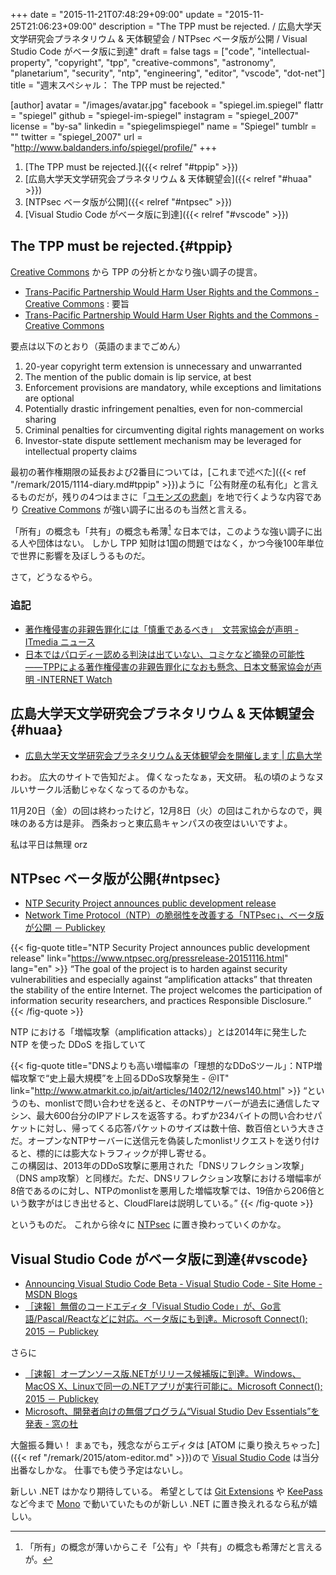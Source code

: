 +++
date = "2015-11-21T07:48:29+09:00"
update = "2015-11-25T21:06:23+09:00"
description = "The TPP must be rejected. / 広島大学天文学研究会プラネタリウム & 天体観望会 / NTPsec ベータ版が公開 / Visual Studio Code がベータ版に到達"
draft = false
tags = ["code", "intellectual-property", "copyright", "tpp", "creative-commons", "astronomy", "planetarium", "security", "ntp", "engineering", "editor", "vscode", "dot-net"]
title = "週末スペシャル： The TPP must be rejected."

[author]
  avatar = "/images/avatar.jpg"
  facebook = "spiegel.im.spiegel"
  flattr = "spiegel"
  github = "spiegel-im-spiegel"
  instagram = "spiegel_2007"
  license = "by-sa"
  linkedin = "spiegelimspiegel"
  name = "Spiegel"
  tumblr = ""
  twitter = "spiegel_2007"
  url = "http://www.baldanders.info/spiegel/profile/"
+++

1. [The TPP must be rejected.]({{< relref "#tppip" >}})
1. [広島大学天文学研究会プラネタリウム & 天体観望会]({{< relref "#huaa" >}})
1. [NTPsec ベータ版が公開]({{< relref "#ntpsec" >}})
1. [Visual Studio Code がベータ版に到達]({{< relref "#vscode" >}})

## The TPP must be rejected.{#tppip}

[Creative Commons] から TPP の分析とかなり強い調子の提言。

- [Trans-Pacific Partnership Would Harm User Rights and the Commons - Creative Commons](http://creativecommons.org/weblog/entry/46455) : 要旨
- [Trans-Pacific Partnership Would Harm User Rights and the Commons - Creative Commons](https://creativecommons.org/campaigns/trans-pacific-partnership-would-harm-user-rights-and-the-commons)

要点は以下のとおり（英語のままでごめん）

1. 20-year copyright term extension is unnecessary and unwarranted
2. The mention of the public domain is lip service, at best
3. Enforcement provisions are mandatory, while exceptions and limitations are optional
4. Potentially drastic infringement penalties, even for non-commercial sharing
5. Criminal penalties for circumventing digital rights management on works
6. Investor-state dispute settlement mechanism may be leveraged for intellectual property claims

最初の著作権期限の延長および2番目については，[これまで述べた]({{< ref "/remark/2015/1114-diary.md#tppip" >}})ように「公有財産の私有化」と言えるものだが，残りの4つはまさに「[コモンズの悲劇](https://ja.wikipedia.org/wiki/%E3%82%B3%E3%83%A2%E3%83%B3%E3%82%BA%E3%81%AE%E6%82%B2%E5%8A%87)」を地で行くような内容であり [Creative Commons] が強い調子に出るのも当然と言える。

「所有」の概念も「共有」の概念も希薄[^a] な日本では，このような強い調子に出る人や団体はない。
しかし TPP 知財は1国の問題ではなく，かつ今後100年単位で世界に影響を及ぼしうるものだ。

[^a]: 「所有」の概念が薄いからこそ「公有」や「共有」の概念も希薄だと言えるが。

さて，どうなるやら。

### 追記

- [著作権侵害の非親告罪化には「慎重であるべき」　文芸家協会が声明 - ITmedia ニュース](http://www.itmedia.co.jp/news/articles/1511/25/news078.html)
- [日本ではパロディー認める判決は出ていない、コミケなど摘発の可能性――TPPによる著作権侵害の非親告罪化になおも懸念、日本文藝家協会が声明 -INTERNET Watch](http://internet.watch.impress.co.jp/docs/news/20151125_732191.html)

## 広島大学天文学研究会プラネタリウム & 天体観望会{#huaa}

- [広島大学天文学研究会プラネタリウム＆天体観望会を開催します | 広島大学](http://hiroshima-u.jp/moto/news/2015-11-13-1057)

わお。
広大のサイトで告知だよ。
偉くなったなぁ，天文研。
私の頃のようなヌルいサークル活動じゃなくなってるのかもな。

11月20日（金）の回は終わったけど，12月8日（火）の回はこれからなので，興味のある方は是非。
西条おっと東広島キャンパスの夜空はいいですよ。

私は平日は無理 orz

## NTPsec ベータ版が公開{#ntpsec}

- [NTP Security Project announces public development release](https://www.ntpsec.org/pressrelease-20151116.html)
- [Network Time Protocol（NTP）の脆弱性を改善する「NTPsec」、ベータ版が公開 － Publickey](http://www.publickey1.jp/blog/15/ntpsec09.html)

{{< fig-quote title="NTP Security Project announces public development release" link="https://www.ntpsec.org/pressrelease-20151116.html" lang="en" >}}
<q>The goal of the project is to harden against security vulnerabilities and especially against “amplification attacks” that threaten the stability of the entire Internet. The project welcomes the participation of information security researchers, and practices Responsible Disclosure.</q>
{{< /fig-quote >}}

NTP における「増幅攻撃（amplification attacks）」とは2014年に発生した NTP を使った DDoS を指していて

{{< fig-quote title="DNSよりも高い増幅率の「理想的なDDoSツール」：NTP増幅攻撃で“史上最大規模”を上回るDDoS攻撃発生 - ＠IT" link="http://www.atmarkit.co.jp/ait/articles/1402/12/news140.html" >}}
<q>というのも、monlistで問い合わせを送ると、そのNTPサーバーが過去に通信したマシン、最大600台分のIPアドレスを返答する。わずか234バイトの問い合わせパケットに対し、帰ってくる応答パケットのサイズは数十倍、数百倍という大きさだ。オープンなNTPサーバーに送信元を偽装したmonlistリクエストを送り付けると、標的には膨大なトラフィックが押し寄せる。<br>
この構図は、2013年のDDoS攻撃に悪用された「DNSリフレクション攻撃」（DNS amp攻撃）と同様だ。ただ、DNSリフレクション攻撃における増幅率が8倍であるのに対し、NTPのmonlistを悪用した増幅攻撃では、19倍から206倍という数字がはじき出せると、CloudFlareは説明している。</q>
{{< /fig-quote >}}

というものだ。
これから徐々に [NTPsec] に置き換わっていくのかな。

## Visual Studio Code がベータ版に到達{#vscode}

- [Announcing Visual Studio Code Beta - Visual Studio Code - Site Home - MSDN Blogs](http://blogs.msdn.com/b/vscode/archive/2015/11/17/announcing-visual-studio-code-beta.aspx)
- [［速報］無償のコードエディタ「Visual Studio Code」が、Go言語/Pascal/Reactなどに対応。ベータ版にも到達。Microsoft Connect(); 2015 － Publickey](http://www.publickey1.jp/blog/15/visual_studio_code_go_pascal.html)

さらに

- [［速報］オープンソース版.NETがリリース候補版に到達。Windows、MacOS X、Linuxで同一の.NETアプリが実行可能に。Microsoft Connect(); 2015 － Publickey](http://www.publickey1.jp/blog/15/netwindowsmacos_xlinux.html)
- [Microsoft、開発者向けの無償プログラム“Visual Studio Dev Essentials”を発表 - 窓の杜](http://www.forest.impress.co.jp/docs/news/20151119_731485.html)

大盤振る舞い！ まぁでも，残念ながらエディタは [ATOM に乗り換えちゃった]({{< ref "/remark/2015/atom-editor.md" >}})ので [Visual Studio Code] は当分出番なしかな。
仕事でも使う予定はないし。

新しい .NET はかなり期待している。
希望としては [Git Extensions](http://gitextensions.github.io/) や [KeePass](http://keepass.info/) など今まで [Mono](http://www.mono-project.com/) で動いていたものが新しい .NET に置き換えれるなら私が嬉しい。

[Creative Commons]: http://creativecommons.org/ "Creative Commons"
[NTPsec]: https://www.ntpsec.org/ "Welcome to NTPsec"
[Visual Studio Code]: https://code.visualstudio.com/ "Visual Studio Code - Code Editing. Redefined."
